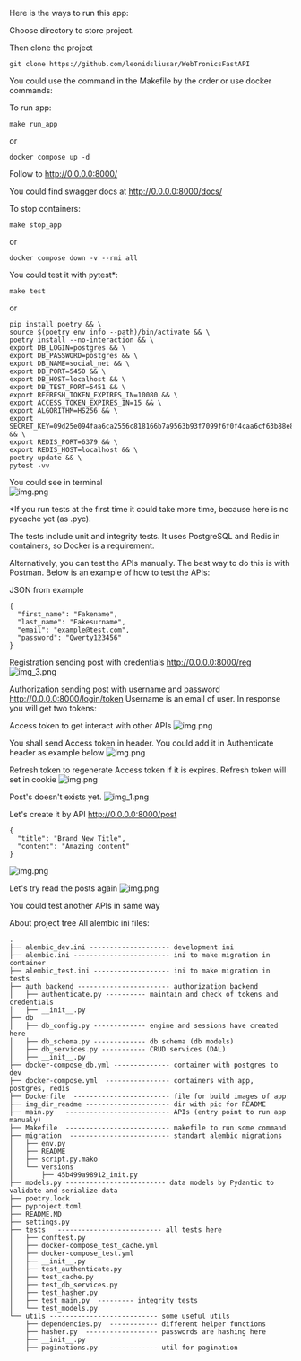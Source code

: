 Here is the ways to run this app:

Choose directory to store project.

Then clone the project 

    git clone https://github.com/leonidsliusar/WebTronicsFastAPI
You could use the command in the Makefile by the order or use docker commands:

To run app:

    make run_app
or 

    docker compose up -d

Follow to http://0.0.0.0:8000/

You could find swagger docs at http://0.0.0.0:8000/docs/

To stop containers:
    
    make stop_app 
or 

    docker compose down -v --rmi all



You could test it with pytest*:

    make test


or

    pip install poetry && \
    source $(poetry env info --path)/bin/activate && \
    poetry install --no-interaction && \
    export DB_LOGIN=postgres && \
    export DB_PASSWORD=postgres && \
    export DB_NAME=social_net && \
    export DB_PORT=5450 && \
    export DB_HOST=localhost && \
    export DB_TEST_PORT=5451 && \
    export REFRESH_TOKEN_EXPIRES_IN=10080 && \
    export ACCESS_TOKEN_EXPIRES_IN=15 && \
    export ALGORITHM=HS256 && \
    export SECRET_KEY=09d25e094faa6ca2556c818166b7a9563b93f7099f6f0f4caa6cf63b88e8d3e7 && \
    export REDIS_PORT=6379 && \
    export REDIS_HOST=localhost && \
    poetry update && \
    pytest -vv

You could see in terminal  
![img.png](img_dir_readme/img11.png)

*If you run tests at the first time it could take more time, because here is no pycache yet (as .pyc).

The tests include unit and integrity tests. It uses PostgreSQL and Redis in containers, so Docker is a requirement.

Alternatively, you can test the APIs manually. 
The best way to do this is with Postman. 
Below is an example of how to test the APIs:

JSON from example

    {
      "first_name": "Fakename",
      "last_name": "Fakesurname",
      "email": "example@test.com",
      "password": "Qwerty123456"
    }

Registration sending post with credentials http://0.0.0.0:8000/reg
![img_3.png](img_dir_readme/img_3.png)

Authorization sending post with username and password http://0.0.0.0:8000/login/token
Username is an email of user.
In response you will get two tokens: 

Access token to get interact with other APIs
![img.png](img_dir_readme/img.png)

You shall send Access token in header.
You could add it in Authenticate header as example below
![img.png](img_dir_readme/img4.png)

Refresh token to regenerate Access token if it is expires.
Refresh token will set in cookie
![img.png](img_dir_readme/img2.png)

Post's doesn't exists yet.
![img_1.png](img_dir_readme/img_5.png)

Let's create it by API http://0.0.0.0:8000/post


    {
      "title": "Brand New Title",
      "content": "Amazing content"
    }
![img.png](img_dir_readme/img6.png)

Let's try read the posts again
![img.png](img_dir_readme/img7.png)

You could test another APIs in same way


About project tree
All alembic ini files:
```
.
├── alembic_dev.ini -------------------- development ini
├── alembic.ini ------------------------ ini to make migration in container 
├── alembic_test.ini ------------------- ini to make migration in tests 
├── auth_backend ----------------------- authorization backend 
│   ├── authenticate.py ---------- maintain and check of tokens and credentials  
│   ├── __init__.py
├── db
│   ├── db_config.py ------------- engine and sessions have created here
│   ├── db_schema.py ------------- db schema (db models)
│   ├── db_services.py ----------- CRUD services (DAL) 
│   ├── __init__.py
├── docker-compose_db.yml -------------- container with postgres to dev
├── docker-compose.yml  ---------------- containers with app, postgres, redis
├── Dockerfile  ------------------------ file for build images of app
├── img_dir_readme --------------------- dir with pic for README
├── main.py   -------------------------- APIs (entry point to run app manualy) 
├── Makefile  -------------------------- makefile to run some command
├── migration  ------------------------- standart alembic migrations
│   ├── env.py
│   ├── README
│   ├── script.py.mako
│   └── versions
│       ├── 45b499a98912_init.py
├── models.py ------------------------- data models by Pydantic to validate and serialize data
├── poetry.lock  
├── pyproject.toml 
├── README.MD
├── settings.py
├── tests   -------------------------- all tests here
│   ├── conftest.py
│   ├── docker-compose_test_cache.yml
│   ├── docker-compose_test.yml
│   ├── __init__.py
│   ├── test_authenticate.py
│   ├── test_cache.py
│   ├── test_db_services.py
│   ├── test_hasher.py
│   ├── test_main.py  --------- integrity tests
│   └── test_models.py
└── utils --------------------------- some useful utils
    ├── dependencies.py  ------------ different helper functions  
    ├── hasher.py  ------------------ passwords are hashing here
    ├── __init__.py
    ├── paginations.py   ------------ util for pagination 
```



